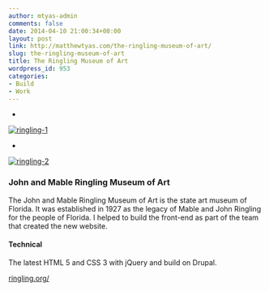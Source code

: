 ```yaml
---
author: mtyas-admin
comments: false
date: 2014-04-10 21:00:34+00:00
layout: post
link: http://matthewtyas.com/the-ringling-museum-of-art/
slug: the-ringling-museum-of-art
title: The Ringling Museum of Art
wordpress_id: 953
categories:
- Build
- Work
---
```



  


    
  * 
[![ringling-1](http://matthewtyas.com/wp-content/uploads/2014/04/ringling-1.jpg)](http://matthewtyas.com/wp-content/uploads/2014/04/ringling-1.jpg)
    

    
  * 
[![ringling-2](http://matthewtyas.com/wp-content/uploads/2014/04/ringling-2.jpg)](http://matthewtyas.com/wp-content/uploads/2014/04/ringling-2.jpg)
    

  










### John and Mable Ringling Museum of Art





The John and Mable Ringling Museum of Art is the state art museum of Florida. It was established in 1927 as the legacy of Mable and John Ringling for the people of Florida. I helped to build the front-end as part of the team that created the new website.





#### Technical





The latest HTML 5 and CSS 3 with jQuery and build on Drupal.









[ringling.org/](http://www.ringling.org/)


